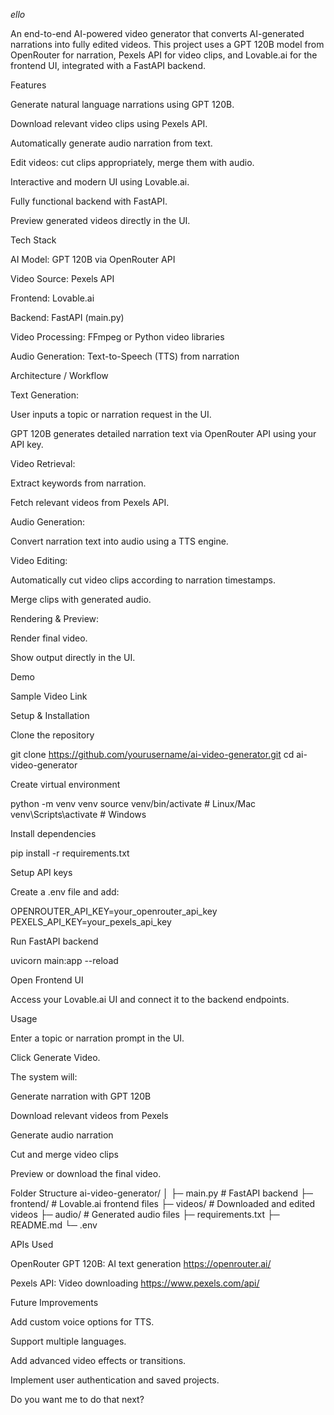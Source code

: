 *ello*

An end-to-end AI-powered video generator that converts AI-generated narrations into fully edited videos. This project uses a GPT 120B model from OpenRouter for narration, Pexels API for video clips, and Lovable.ai for the frontend UI, integrated with a FastAPI backend.

Features

Generate natural language narrations using GPT 120B.

Download relevant video clips using Pexels API.

Automatically generate audio narration from text.

Edit videos: cut clips appropriately, merge them with audio.

Interactive and modern UI using Lovable.ai.

Fully functional backend with FastAPI.

Preview generated videos directly in the UI.

Tech Stack

AI Model: GPT 120B via OpenRouter API

Video Source: Pexels API

Frontend: Lovable.ai

Backend: FastAPI (main.py)

Video Processing: FFmpeg or Python video libraries

Audio Generation: Text-to-Speech (TTS) from narration

Architecture / Workflow

Text Generation:

User inputs a topic or narration request in the UI.

GPT 120B generates detailed narration text via OpenRouter API using your API key.

Video Retrieval:

Extract keywords from narration.

Fetch relevant videos from Pexels API.

Audio Generation:

Convert narration text into audio using a TTS engine.

Video Editing:

Automatically cut video clips according to narration timestamps.

Merge clips with generated audio.

Rendering & Preview:

Render final video.

Show output directly in the UI.

Demo

Sample Video Link

Setup & Installation

Clone the repository

git clone https://github.com/yourusername/ai-video-generator.git
cd ai-video-generator


Create virtual environment

python -m venv venv
source venv/bin/activate   # Linux/Mac
venv\Scripts\activate      # Windows


Install dependencies

pip install -r requirements.txt


Setup API keys

Create a .env file and add:

OPENROUTER_API_KEY=your_openrouter_api_key
PEXELS_API_KEY=your_pexels_api_key


Run FastAPI backend

uvicorn main:app --reload


Open Frontend UI

Access your Lovable.ai UI and connect it to the backend endpoints.

Usage

Enter a topic or narration prompt in the UI.

Click Generate Video.

The system will:

Generate narration with GPT 120B

Download relevant videos from Pexels

Generate audio narration

Cut and merge video clips

Preview or download the final video.

Folder Structure
ai-video-generator/
│
├─ main.py                 # FastAPI backend
├─ frontend/               # Lovable.ai frontend files
├─ videos/                 # Downloaded and edited videos
├─ audio/                  # Generated audio files
├─ requirements.txt
├─ README.md
└─ .env

APIs Used

OpenRouter GPT 120B: AI text generation
https://openrouter.ai/

Pexels API: Video downloading
https://www.pexels.com/api/

Future Improvements

Add custom voice options for TTS.

Support multiple languages.

Add advanced video effects or transitions.

Implement user authentication and saved projects.

Do you want me to do that next?
